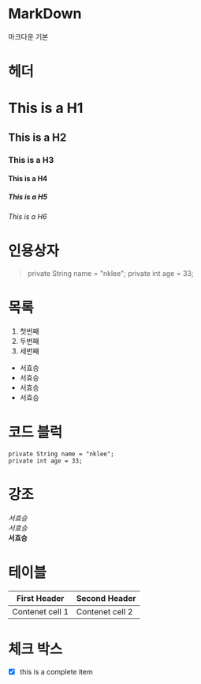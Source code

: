 # MarkDown
마크다운 기본

# 헤더
# This is a H1
## This is a H2
### This is a H3
#### This is a H4
##### This is a H5
###### This is a H6

# 인용상자
> private String name = "nklee";
private int age = 33;

# 목록
1. 첫번째
2. 두번째
3. 세번째

* 서효승
* 서효승
* 서효승
* 서효승


# 코드 블럭
```
private String name = "nklee";
private int age = 33;
```
	

# 강조  
*서효승*  
_서효승_  
**서효승**  



# 테이블
First Header | Second Header
-------------| ------------
Contenet cell 1 | Contenet cell 2

# 체크 박스
- [x] this is a complete item 
